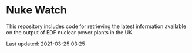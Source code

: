 # Nuke Watch

This repository includes code for retrieving the latest information available on the output of EDF nuclear power plants in the UK.

Last updated: 2021-03-25 03:25